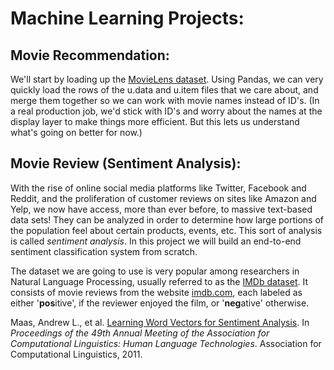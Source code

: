 # Machine Learning Projects:


## Movie Recommendation:

We'll start by loading up the [MovieLens dataset](https://movielens.org).
Using Pandas, we can very quickly load the rows of the u.data and u.item files that we care about, 
and merge them together so we can work with movie names instead of ID's. (In a real production job, 
we'd stick with ID's and worry about the names at the display layer to make things more efficient. 
But this lets us understand what's going on better for now.)

## Movie Review (Sentiment Analysis):

With the rise of online social media platforms like Twitter, Facebook and Reddit, and the proliferation of customer reviews on sites like Amazon and Yelp, we now have access, more than ever before, to massive text-based data sets! They can be analyzed in order to determine how large portions of the population feel about certain products, events, etc. This sort of analysis is called _sentiment analysis_. In this project we will build an end-to-end sentiment classification system from scratch.

The dataset we are going to use is very popular among researchers in Natural Language Processing, usually referred to as the [IMDb dataset](http://ai.stanford.edu/~amaas/data/sentiment/). It consists of movie reviews from the website [imdb.com](http://www.imdb.com/), each labeled as either '**pos**itive', if the reviewer enjoyed the film, or '**neg**ative' otherwise.

Maas, Andrew L., et al. [Learning Word Vectors for Sentiment Analysis](http://ai.stanford.edu/~amaas/data/sentiment/). In _Proceedings of the 49th Annual Meeting of the Association for Computational Linguistics: Human Language Technologies_. Association for Computational Linguistics, 2011.

